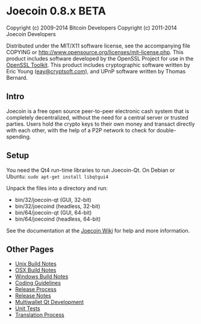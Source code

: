 Joecoin 0.8.x BETA
====================

Copyright (c) 2009-2014 Bitcoin Developers
Copyright (c) 2011-2014 Joecoin Developers

Distributed under the MIT/X11 software license, see the accompanying
file COPYING or http://www.opensource.org/licenses/mit-license.php.
This product includes software developed by the OpenSSL Project for use in the [OpenSSL Toolkit](http://www.openssl.org/). This product includes
cryptographic software written by Eric Young ([eay@cryptsoft.com](mailto:eay@cryptsoft.com)), and UPnP software written by Thomas Bernard.


Intro
---------------------
Joecoin is a free open source peer-to-peer electronic cash system that is
completely decentralized, without the need for a central server or trusted
parties.  Users hold the crypto keys to their own money and transact directly
with each other, with the help of a P2P network to check for double-spending.


Setup
---------------------
You need the Qt4 run-time libraries to run Joecoin-Qt. On Debian or Ubuntu:
	`sudo apt-get install libqtgui4`

Unpack the files into a directory and run:

- bin/32/joecoin-qt (GUI, 32-bit)
- bin/32/joecoind (headless, 32-bit)
- bin/64/joecoin-qt (GUI, 64-bit)
- bin/64/joecoind (headless, 64-bit)

See the documentation at the [Joecoin Wiki](http://joecoin.info)
for help and more information.


Other Pages
---------------------
- [Unix Build Notes](build-unix.md)
- [OSX Build Notes](build-osx.md)
- [Windows Build Notes](build-msw.md)
- [Coding Guidelines](coding.md)
- [Release Process](release-process.md)
- [Release Notes](release-notes.md)
- [Multiwallet Qt Development](multiwallet-qt.md)
- [Unit Tests](unit-tests.md)
- [Translation Process](translation_process.md)
